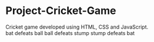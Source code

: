 # Project-Cricket-Game
Cricket game developed using HTML, CSS and JavaScript.
<br>
bat defeats ball
ball defeats stump
stump defeats bat
